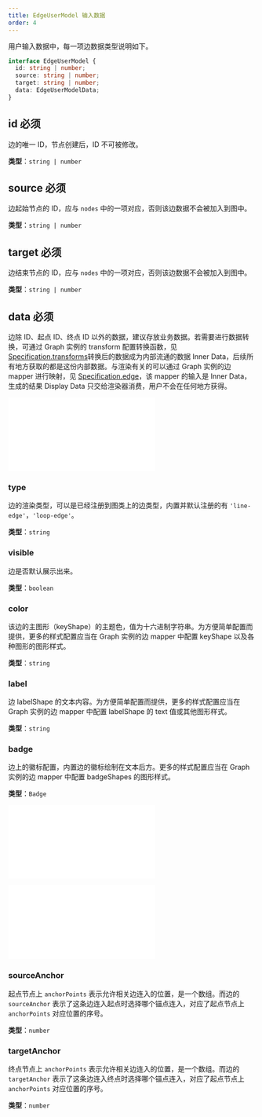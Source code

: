 ```yaml
---
title: EdgeUserModel 输入数据
order: 4
---
```


用户输入数据中，每一项边数据类型说明如下。

```typescript
interface EdgeUserModel {
  id: string | number;
  source: string | number;
  target: string | number;
  data: EdgeUserModelData;
}
```

## id <Badge type="error">必须</Badge>

边的唯一 ID，节点创建后，ID 不可被修改。

**类型**：`string | number`

## source <Badge type="error">必须</Badge>

边起始节点的 ID，应与 `nodes` 中的一项对应，否则该边数据不会被加入到图中。

**类型**：`string | number`

## target <Badge type="error">必须</Badge>

边结束节点的 ID，应与 `nodes` 中的一项对应，否则该边数据不会被加入到图中。

**类型**：`string | number`

## data <Badge type="error">必须</Badge>

边除 ID、起点 ID、终点 ID 以外的数据，建议存放业务数据。若需要进行数据转换，可通过 Graph 实例的 transform 配置转换函数，见 [Specification.transforms](../graph/Specification.zh.md#transforms)转换后的数据成为内部流通的数据 Inner Data，后续所有地方获取的都是这份内部数据。与渲染有关的可以通过 Graph 实例的边 mapper 进行映射，见 [Specification.edge](../graph/Specification.zh.md#edge)，该 mapper 的输入是 Inner Data，生成的结果 Display Data 只交给渲染器消费，用户不会在任何地方获得。

<embed src="../../common/DataAttrTips.zh.md"></embed>

### type

边的渲染类型，可以是已经注册到图类上的边类型，内置并默认注册的有 `'line-edge'`，`'loop-edge'`。

**类型**：`string`

### visible

边是否默认展示出来。

**类型**：`boolean`

### color

该边的主图形（keyShape）的主题色，值为十六进制字符串。为方便简单配置而提供，更多的样式配置应当在 Graph 实例的边 mapper 中配置 keyShape 以及各种图形的图形样式。

**类型**：`string`

### label

边 labelShape 的文本内容。为方便简单配置而提供，更多的样式配置应当在 Graph 实例的边 mapper 中配置 labelShape 的 text 值或其他图形样式。

**类型**：`string`

### badge

边上的徽标配置，内置边的徽标绘制在文本后方。更多的样式配置应当在 Graph 实例的边 mapper 中配置 badgeShapes 的图形样式。

**类型**：`Badge`

<embed src="../../common/Badge.en.md"></embed>

<embed src="../../common/DataIcon.zh.md"></embed>

### sourceAnchor

起点节点上 `anchorPoints` 表示允许相关边连入的位置，是一个数组。而边的 `sourceAnchor` 表示了这条边连入起点时选择哪个锚点连入，对应了起点节点上 `anchorPoints` 对应位置的序号。

**类型**：`number`

### targetAnchor

终点节点上 `anchorPoints` 表示允许相关边连入的位置，是一个数组。而边的 `targetAnchor` 表示了这条边连入终点时选择哪个锚点连入，对应了起点节点上 `anchorPoints` 对应位置的序号。

**类型**：`number`
